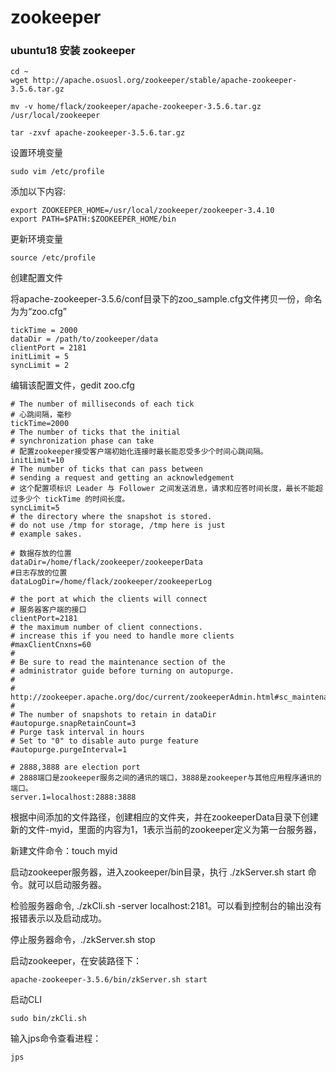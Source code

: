 # zookeeper

### ubuntu18 安装 zookeeper
```
cd ~
wget http://apache.osuosl.org/zookeeper/stable/apache-zookeeper-3.5.6.tar.gz

mv -v home/flack/zookeeper/apache-zookeeper-3.5.6.tar.gz /usr/local/zookeeper

tar -zxvf apache-zookeeper-3.5.6.tar.gz
```
设置环境变量
```
sudo vim /etc/profile
```

添加以下内容:
```
export ZOOKEEPER_HOME=/usr/local/zookeeper/zookeeper-3.4.10
export PATH=$PATH:$ZOOKEEPER_HOME/bin 
```
更新环境变量
```
source /etc/profile
```

创建配置文件

将apache-zookeeper-3.5.6/conf目录下的zoo_sample.cfg文件拷贝一份，命名为为“zoo.cfg”

```
tickTime = 2000
dataDir = /path/to/zookeeper/data
clientPort = 2181
initLimit = 5
syncLimit = 2
```

编辑该配置文件，gedit zoo.cfg
```
# The number of milliseconds of each tick
# 心跳间隔，毫秒
tickTime=2000
# The number of ticks that the initial
# synchronization phase can take
# 配置zookeeper接受客户端初始化连接时最长能忍受多少个时间心跳间隔。
initLimit=10
# The number of ticks that can pass between
# sending a request and getting an acknowledgement
# 这个配置项标识 Leader 与 Follower 之间发送消息，请求和应答时间长度，最长不能超过多少个 tickTime 的时间长度。
syncLimit=5
# the directory where the snapshot is stored.
# do not use /tmp for storage, /tmp here is just
# example sakes.

# 数据存放的位置
dataDir=/home/flack/zookeeper/zookeeperData
#日志存放的位置
dataLogDir=/home/flack/zookeeper/zookeeperLog

# the port at which the clients will connect
# 服务器客户端的接口
clientPort=2181
# the maximum number of client connections.
# increase this if you need to handle more clients
#maxClientCnxns=60
#
# Be sure to read the maintenance section of the
# administrator guide before turning on autopurge.
#
# http://zookeeper.apache.org/doc/current/zookeeperAdmin.html#sc_maintenance
#
# The number of snapshots to retain in dataDir
#autopurge.snapRetainCount=3
# Purge task interval in hours
# Set to "0" to disable auto purge feature
#autopurge.purgeInterval=1

# 2888,3888 are election port
# 2888端口是zookeeper服务之间的通讯的端口，3888是zookeeper与其他应用程序通讯的端口。
server.1=localhost:2888:3888
```


根据中间添加的文件路径，创建相应的文件夹，并在zookeeperData目录下创建新的文件-myid，里面的内容为1，1表示当前的zookeeper定义为第一台服务器，

新建文件命令：touch myid

启动zookeeper服务器，进入zookeeper/bin目录，执行 ./zkServer.sh start 命令。就可以启动服务器。

检验服务器命令, ./zkCli.sh -server localhost:2181。可以看到控制台的输出没有报错表示以及启动成功。

停止服务器命令，./zkServer.sh stop


启动zookeeper，在安装路径下：
```
apache-zookeeper-3.5.6/bin/zkServer.sh start
```

启动CLI
```
sudo bin/zkCli.sh
```

输入jps命令查看进程：
```
jps
```


```